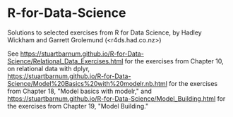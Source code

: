 # R-for-Data-Science
Solutions to selected exercises from R for Data Science, by Hadley Wickham and Garrett Grolemund (<r4ds.had.co.nz>)

See <https://stuartbarnum.github.io/R-for-Data-Science/Relational_Data_Exercises.html> for the exercises from Chapter 10, on relational data with dplyr, <br>
<https://stuartbarnum.github.io/R-for-Data-Science/Model%20Basics%20with%20modelr.nb.html> for the exercises from Chapter 18, "Model basics with modelr," and <br>
<https://stuartbarnum.github.io/R-for-Data-Science/Model_Building.html> for the exercises from Chapter 19, "Model Building."
